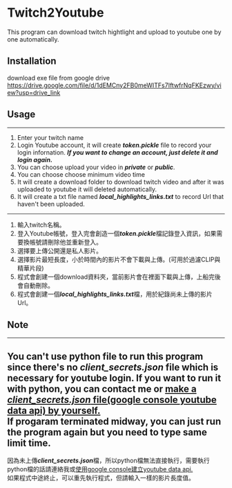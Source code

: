 # Twitch2Youtube
This program can download twitch hightlight and upload to youtube one by one automatically.
## Installation
download exe file from google drive
<https://drive.google.com/file/d/1dEMCny2FB0meWITFs7IftwfrNqFKEzwy/view?usp=drive_link>
## Usage
---
1. Enter your twitch name 
2. Login Youtube account, it will create ***token.pickle*** file to record your login infornation. ***If you want to change an account, just delete it and login again.***    
3. You can choose upload your video in ***private*** or ***public***.    
4. You can choose choose minimum video time    
5. It will create a download folder to download twitch video and after it was uploaded to youtube it will deleted automatically.    
6. It will create a txt file named ***local_highlights_links.txt*** to record Url that haven't been uploaded.    
---
1. 輸入twitch名稱。
2. 登入Youtube帳號，登入完會創造一個***token.pickle***檔記錄登入資訊，如果需要換帳號請刪除他並重新登入。  
3. 選擇要上傳公開還是私人影片。  
4. 選擇影片最短長度，小於時間內的影片不會下載與上傳。(可用於過濾CLIP與精華片段)  
5. 程式會創建一個download資料夾，當前影片會在裡面下載與上傳，上船完後會自動刪除。  
6. 程式會創建一個***local_highlights_links.txt***檔，用於紀錄尚未上傳的影片Url。  
## Note
---
You can't use python file to run this program since there's no ***client_secrets.json*** file which is necessary for youtube login.
If you want to run it with python, you can contact me or [make a ***client_secrets.json*** file(google console youtube data api) by yourself.](https://console.cloud.google.com/)    
If progaram terminated midway, you can just run the program again but you need to type same limit time.  
---
因為未上傳***client_secrets.json***檔，所以python檔無法直接執行，需要執行python檔的話請連絡我或[使用google console建立youtube data api.](https://console.cloud.google.com/)    
如果程式中途終止，可以重先執行程式，但請輸入一樣的影片長度值。
